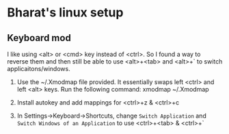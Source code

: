 # Bharat's linux setup

## Keyboard mod

I like using \<alt\> or \<cmd\> key instead of \<ctrl\>. So I found a way to reverse them and then still be able to use \<alt\>+\<tab\> and \<alt\>+` to switch applicaitons/windows.

1. Use the ~/.Xmodmap file provided. It essentially swaps left \<ctrl\> and left \<alt\> keys. Run the following command:
xmodmap ~/.Xmodmap

2. Install autokey and add mappings for \<ctrl\>+z & \<ctrl\>+c

3. In Settings->Keyboard->Shortcuts, change `Switch Application` and `Switch Windows of an Application` to use \<ctrl\>+\<tab\> & \<ctrl\>+`

